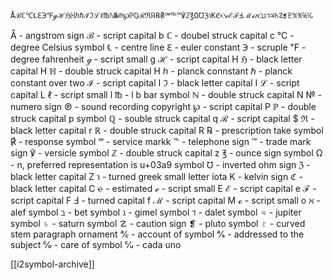 ``` 
Åℬℂ℃℄ℇ℈℉ℊℋℌℍℎℏℐℑℒℓ℔ℕ№℗℘ℙℚℛℜℝ℞℟℠℡™℣ℤ℥Ω℧ℨ℩Kℭ℮ℯℰℱℲℳℴℵℶℷℸ♃♄☡❡♇℀℁℅℆
```
Å - angstrom sign
ℬ - script capital b
ℂ - doubel struck capital c
℃ - degree Celsius symbol
℄ - centre line 
ℇ - euler constant
℈ - scruple 
℉ - degree fahrenheit
ℊ - script small g
ℋ - script capital H
ℌ - black letter capital H
ℍ - double struck capital H
ℎ - planck connstant
ℏ - planck constant over two
ℐ - script capital I
ℑ - black letter capital I
ℒ - script capital L
ℓ - script small l
℔ - l b bar symbol
ℕ - double struck capital N
№ - numero sign
℗ - sound recording copyright
℘ - script capital P
ℙ - double struck capital p symbol
ℚ - souble struck capital q
ℛ - script capital $
ℜ - black letter capital r
ℝ - double struck capital R
℞ - prescription take symbol
℟ - response symbol
℠ - service markk 
℡ - telephone sign
™ - trade mark sign
℣ - versicle symbol
ℤ - double struck capital z
℥ - ounce sign symbol
Ω - n, preferred representation is u+03a9 symbol
℧ - inverted ohm sign
ℨ - black letter capital Z
℩ - turned greek small letter iota
K - kelvin sign
ℭ - black letter capital C
℮ - estimated 
ℯ - script small E
ℰ - script capital e 
ℱ - script capital F
Ⅎ - turned capital f
ℳ - script capital M
ℴ - script small o
ℵ - alef symbol
ℶ - bet symbol
ℷ - gimel symbol
ℸ - dalet symbol
♃ - jupiter symbol
♄ - saturn symbol
☡ - caution sign 
❡ - pluto symbol
♇ - curved stem paragraph ornament 
℀ - account of symbol
℁ - addressed to the subject
℅ - care of symbol
℆ - cada uno 



[[i2symbol-archive]]